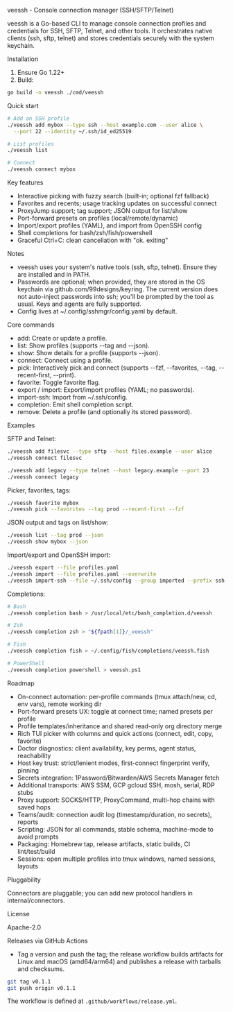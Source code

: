 veessh - Console connection manager (SSH/SFTP/Telnet)

veessh is a Go-based CLI to manage console connection profiles and credentials for
SSH, SFTP, Telnet, and other tools. It orchestrates native clients (ssh, sftp,
telnet) and stores credentials securely with the system keychain.

Installation

1. Ensure Go 1.22+
2. Build:

```bash
go build -o veessh ./cmd/veessh
```

Quick start

```bash
# Add an SSH profile
./veessh add mybox --type ssh --host example.com --user alice \
  --port 22 --identity ~/.ssh/id_ed25519

# List profiles
./veessh list

# Connect
./veessh connect mybox
```

Key features

- Interactive picking with fuzzy search (built-in; optional fzf fallback)
- Favorites and recents; usage tracking updates on successful connect
- ProxyJump support; tag support; JSON output for list/show
- Port-forward presets on profiles (local/remote/dynamic)
- Import/export profiles (YAML), and import from OpenSSH config
- Shell completions for bash/zsh/fish/powershell
- Graceful Ctrl+C: clean cancellation with "ok. exiting"

Notes

- veessh uses your system's native tools (ssh, sftp, telnet). Ensure they are
  installed and in PATH.
- Passwords are optional; when provided, they are stored in the OS keychain via
  github.com/99designs/keyring. The current version does not auto-inject
  passwords into ssh; you'll be prompted by the tool as usual. Keys and agents
  are fully supported.
- Config lives at ~/.config/sshmgr/config.yaml by default.

Core commands

- add: Create or update a profile.
- list: Show profiles (supports --tag and --json).
- show: Show details for a profile (supports --json).
- connect: Connect using a profile.
- pick: Interactively pick and connect (supports --fzf, --favorites, --tag,
  --recent-first, --print).
- favorite: Toggle favorite flag.
- export / import: Export/import profiles (YAML; no passwords).
- import-ssh: Import from ~/.ssh/config.
- completion: Emit shell completion script.
- remove: Delete a profile (and optionally its stored password).

Examples

SFTP and Telnet:

```bash
./veessh add filesvc --type sftp --host files.example --user alice
./veessh connect filesvc

./veessh add legacy --type telnet --host legacy.example --port 23
./veessh connect legacy
```

Picker, favorites, tags:

```bash
./veessh favorite mybox
./veessh pick --favorites --tag prod --recent-first --fzf
```

JSON output and tags on list/show:

```bash
./veessh list --tag prod --json
./veessh show mybox --json
```

Import/export and OpenSSH import:

```bash
./veessh export --file profiles.yaml
./veessh import --file profiles.yaml --overwrite
./veessh import-ssh --file ~/.ssh/config --group imported --prefix ssh-
```

Completions:

```bash
# Bash
./veessh completion bash > /usr/local/etc/bash_completion.d/veessh

# Zsh
./veessh completion zsh > "${fpath[1]}/_veessh"

# Fish
./veessh completion fish > ~/.config/fish/completions/veessh.fish

# PowerShell
./veessh completion powershell > veessh.ps1
```

Roadmap

- On-connect automation: per-profile commands (tmux attach/new, cd, env vars),
  remote working dir
- Port-forward presets UX: toggle at connect time; named presets per profile
- Profile templates/inheritance and shared read-only org directory merge
- Rich TUI picker with columns and quick actions (connect, edit, copy, favorite)
- Doctor diagnostics: client availability, key perms, agent status, reachability
- Host key trust: strict/lenient modes, first-connect fingerprint verify, pinning
- Secrets integration: 1Password/Bitwarden/AWS Secrets Manager fetch
- Additional transports: AWS SSM, GCP gcloud SSH, mosh, serial, RDP stubs
- Proxy support: SOCKS/HTTP, ProxyCommand, multi-hop chains with saved hops
- Teams/audit: connection audit log (timestamp/duration, no secrets), reports
- Scripting: JSON for all commands, stable schema, machine-mode to avoid prompts
- Packaging: Homebrew tap, release artifacts, static builds, CI lint/test/build
- Sessions: open multiple profiles into tmux windows, named sessions, layouts

Pluggability

Connectors are pluggable; you can add new protocol handlers in
internal/connectors.

License

Apache-2.0

Releases via GitHub Actions

- Tag a version and push the tag; the release workflow builds artifacts for
  Linux and macOS (amd64/arm64) and publishes a release with tarballs and
  checksums.

```bash
git tag v0.1.1
git push origin v0.1.1
```

The workflow is defined at `.github/workflows/release.yml`.


